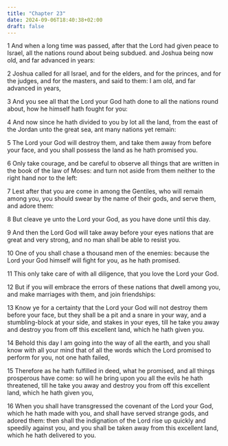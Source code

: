 ```yaml
---
title: "Chapter 23"
date: 2024-09-06T18:40:38+02:00
draft: false
---
```




1 And when a long time was passed, after that the Lord had given peace to Israel, all the nations round about being subdued. and Joshua being now old, and far advanced in years: 

2 Joshua called for all Israel, and for the elders, and for the princes, and for the judges, and for the masters, and said to them: I am old, and far advanced in years,

3 And you see all that the Lord your God hath done to all the nations round about, how he himself hath fought for you:

4 And now since he hath divided to you by lot all the land, from the east of the Jordan unto the great sea, ant many nations yet remain:

5 The Lord your God will destroy them, and take them away from before your face, and you shall possess the land as he hath promised you.

6 Only take courage, and be careful to observe all things that are written in the book of the law of Moses: and turn not aside from them neither to the right hand nor to the left:

7 Lest after that you are come in among the Gentiles, who will remain among you, you should swear by the name of their gods, and serve them, and adore them:

8 But cleave ye unto the Lord your God, as you have done until this day.

9 And then the Lord God will take away before your eyes nations that are great and very strong, and no man shall be able to resist you.

10 One of you shall chase a thousand men of the enemies: because the Lord your God himself will fight for you, as he hath promised.

11 This only take care of with all diligence, that you love the Lord your God.

12 But if you will embrace the errors of these nations that dwell among you, and make marriages with them, and join friendships:

13 Know ye for a certainty that the Lord your God will not destroy them before your face, but they shall be a pit and a snare in your way, and a stumbling-block at your side, and stakes in your eyes, till he take you away and destroy you from off this excellent land, which he hath given you.

14 Behold this day I am going into the way of all the earth, and you shall know with all your mind that of all the words which the Lord promised to perform for you, not one hath failed,

15 Therefore as he hath fulfilled in deed, what he promised, and all things prosperous have come: so will he bring upon you all the evils he hath threatened, till he take you away and destroy you from off this excellent land, which he hath given you,

16 When you shall have transgressed the covenant of the Lord your God, which he hath made with you, and shall have served strange gods, and adored them: then shall the indignation of the Lord rise up quickly and speedily against you, and you shall be taken away from this excellent land, which he hath delivered to you.

